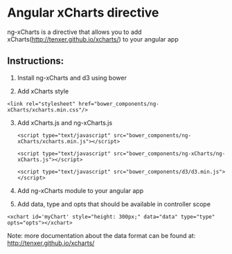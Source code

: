 Angular xCharts directive
==========

ng-xCharts is a directive that allows you to add xCharts(http://tenxer.github.io/xcharts/) to your angular app

Instructions:
--------------------------
1. Install ng-xCharts and d3 using bower

2. Add xCharts style

  `<link rel="stylesheet" href="bower_components/ng-xCharts/xcharts.min.css"/>`

3. Add xCharts.js and ng-xCharts.js
  
	`<script type="text/javascript" src="bower_components/ng-xCharts/xcharts.min.js"></script>`

	`<script type="text/javascript" src="bower_components/ng-xCharts/ng-xCharts.js"></script>`

	`<script type="text/javascript" src="bower_components/d3/d3.min.js"></script>`

4. Add ng-xCharts module to your angular app

5. Add data, type and opts that should be available in controller scope
  
  `<xchart id='myChart' style="height: 300px;" data="data" type="type" opts="opts"></xchart>`

Note: more documentation about the data format can be found at: http://tenxer.github.io/xcharts/
